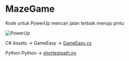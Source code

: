 # MazeGame

Kode untuk PowerUp mencari jalan terbaik menuju pintu

![PowerUp](https://gitlab.com/DarvinExa/projek/-/raw/main/ezgif.com-video-to-gif__4_.gif)

C#
Assets -> GameEasy -> [GameEasy.cs](./Assets/GameEasy/GameEasy.cs)

Python
Python -> [shortestpath.py](./Python/shortestpath.py)
